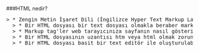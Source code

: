 ###HTML nedir?
  <pre>> * Zengin Metin İşaret Dili (İngilizce Hyper Text Markup Language, ks. HTML) günümüzde İnternet üzerinde veri paylaşımı için kullanılan en yaygın metin tabanlı dildir.
  > * Bir HTML dosyası bir text dosyası olmakla beraber markup tags (işaretlenmiş etiketler) içerir.
  > * Markup tag'ler web tarayıcınıza sayfanın nasıl gösterileceğini gösterir.
  > * Bir HTML dosyasının uzantısı htm veya html olmak zorundadır.
  > * Bir HTML dosyası basit bir text editör ile oluşturulabilir.</pre>